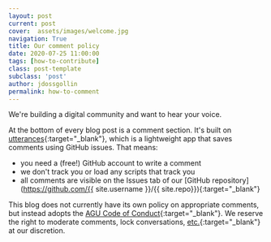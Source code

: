 ```yaml
---
layout: post
current: post
cover:  assets/images/welcome.jpg
navigation: True
title: Our comment policy
date: 2020-07-25 11:00:00
tags: [how-to-contribute]
class: post-template
subclass: 'post'
author: jdossgollin
permalink: how-to-comment
---
```


We're building a digital community and want to hear your voice.

At the bottom of every blog post is a comment section.
It's built on [utterances](https://github.com/utterance/utterances){:target="_blank"}, which is a lightweight app that saves comments using GitHub issues.
That means:

* you need a (free!) GitHub account to write a comment
* we don't track you or load any scripts that track you
* all comments are visible on the Issues tab of our [GitHub repository](https://github.com/{{ site.username }}/{{ site.repo}}){:target="_blank"}

This blog does not currently have its own policy on appropriate comments, but instead adopts the [AGU Code of Conduct](https://www.agu.org/-/media/Files/Learn-About-AGU/AGU_Scientific_Integrity_and_Professional_Ethics_Policy_document.pdf){:target="_blank"}.
We reserve the right to moderate comments, lock conversations, [etc.](https://docs.github.com/en/github/building-a-strong-community/moderating-comments-and-conversations){:target="_blank"} at our discretion.
